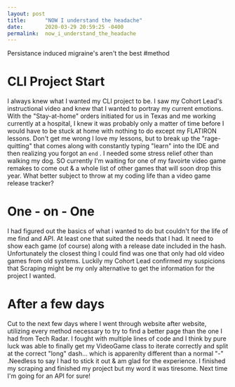 ```yaml
---
layout: post
title:      "NOW I understand the headache"
date:       2020-03-29 20:59:25 -0400
permalink:  now_i_understand_the_headache
---
```



Persistance induced migraine's aren't the best #method

# CLI Project Start

I always knew what I wanted my CLI project to be. I saw my Cohort Lead's instructional video and knew that I wanted to portray my current emotions. With the "Stay-at-home" orders initiated for us in Texas and me working currently at a hospital, I knew it was probably only a matter of time before I would have to be stuck at home with nothing to do except my FLATIRON lessons. Don't get me wrong I love my lessons, but to break up the "rage-quitting" that comes along with constantly typing "learn" into the IDE and then realizing you forgot an `end` . I needed some stress relief other than walking my dog. SO currently I'm waiting for one of my favoirte video game remakes to come out & a whole list of other games that will soon drop this year. What better subject to throw at my coding life than a video game release tracker?

# One - on - One
I had figured out the basics of what i wanted to do but couldn't for the life of me find and API. At least one that suited the needs that I had. It need to show each game (of course) along with a release date included in the hash. Unfortunately the closest thing I could find was one that only had old video games from old systems. Luckily my Cohort Lead confirmed my suspicions that Scraping might be my only alternative to get the information for the project I wanted. 

# After a few days
Cut to the next few days where I went through website after website, utilizing every method necessary to try to find a better page than the one I had from Tech Radar. I fought with multiple lines of code and I think by pure luck was able to finally get my VideoGame class to iterate correctly and split at the correct "long" dash... which is apparenlty different than a normal "-" .Needless to say I had to stick it out & am glad for the experience. I finished my scraping and finished my project but my word it was tiresome. Next time I'm going for an API for sure!
